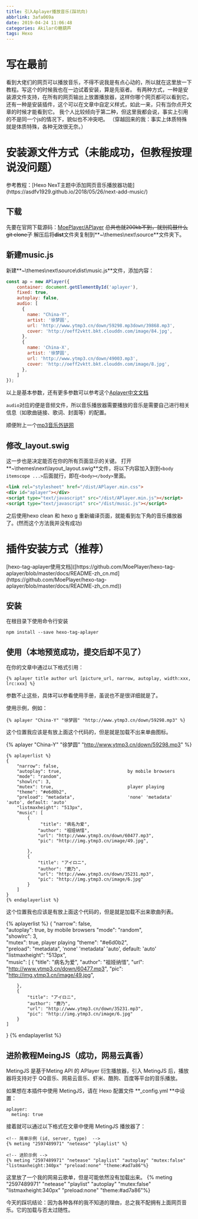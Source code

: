 ```yaml
---
title: 引入Aplayer播放音乐(踩坑向)
abbrlink: 3afa069a
date: 2019-04-24 11:06:48
categories: Akilarの糖葫芦
tags: Hexo
---
```


# 写在最前

看到大佬们的网页可以播放音乐，不得不说我是有点心动的，所以就在这里放一下教程。写这个的时候我也在一边试着安装，算是先驱者。
有两种方式，一种是安装源文件支持，在所有的网页输出上放置播放器，这样你哪个网页都可以看到它。
还有一种是安装插件，这个可以在文章中自定义样式，如此一来，只有当你点开文章的时候才能看到它。
我个人比较倾向于第二种，但这里我都会说，事实上引用的不是同一个js的情况下，貌似也不冲突吧。
（穿越回来的我：事实上体质特殊就是体质特殊，各种无效很无奈。）

# 安装源文件方式（未能成功，但教程按理说没问题）

<div class="note primary"><p>参考教程：[Hexo NexT主题中添加网页音乐播放器功能](https://asdfv1929.github.io/2018/05/26/next-add-music/)</p></div>

## 下载
先要在官网下载源码：[MoePlayer/APlayer](https://github.com/MoePlayer/APlayer)
~~总共也就200kb不到，就别捣鼓什么git clone了~~
解压后将**dist**文件夹复制到**~\themes\next\source**文件夹下。

## 新建music.js

新建**~\themes\next\source\dist\music.js**文件，添加内容：
```js
const ap = new APlayer({
    container: document.getElementById('aplayer'),
    fixed: true,
    autoplay: false,
    audio: [
      {
        name: "China-Y",
        artist: '徐梦圆',
        url: 'http://www.ytmp3.cn/down/59298.mp3down/39868.mp3',
        cover: 'http://oeff2vktt.bkt.clouddn.com/image/84.jpg',
      },
      {
        name: 'China-X',
        artist: '徐梦圆',
        url: 'http://www.ytmp3.cn/down/49003.mp3',
        cover: 'http://oeff2vktt.bkt.clouddn.com/image/8.jpg',
      },
    ]
});
```

以上是基本参数，还有更多参数可以参考这个[Aplayer中文文档](https://aplayer.js.org/#/zh-Hans/)

`audio`对应的便是音频文件，所以音乐播放器需要播放的音乐是需要自己进行相关信息（如歌曲链接、歌词、封面等）的配置。

顺便附上一个[mp3音乐外链网](http://www.ytmp3.cn/)

## 修改_layout.swig
这一步也是决定能否在你的所有页面显示的关键。
打开**~\themes\next\layout\_layout.swig**文件，将以下内容加入到到`<body itemscope ...>`后面就行，即在`<body></body>`里面。
```html
<link rel="stylesheet" href="/dist/APlayer.min.css">
<div id="aplayer"></div>
<script type="text/javascript" src="/dist/APlayer.min.js"></script>
<script type="text/javascript" src="/dist/music.js"></script>
```

之后使用hexo clean 和 hexo g 重新编译页面，就能看到左下角的音乐播放器了。(然而这个方法我并没有成功)

# 插件安装方式（推荐）

<div class="note primary"><p>[hexo-tag-aplayer使用文档]([https://github.com/MoePlayer/hexo-tag-aplayer/blob/master/docs/README-zh_cn.md](https://github.com/MoePlayer/hexo-tag-aplayer/blob/master/docs/README-zh_cn.md))</p></div>

## 安装

在根目录下使用命令行安装

```
npm install --save hexo-tag-aplayer
```

## 使用（本地预览成功，提交后却不见了）

在你的文章中通过以下格式引用：
```
{% aplayer title author url [picture_url, narrow, autoplay, width:xxx, lrc:xxx] %}
```
参数不止这些，具体可以参看使用手册，虽说也不是很详细就是了。

使用示例，例如：

```
{% aplayer "China-Y" "徐梦圆" "http://www.ytmp3.cn/down/59298.mp3" %}
```

这个位置我应该是有放上面这个代码的，但是就是加载不出来单曲图标。

{% aplayer "China-Y" "徐梦圆" "http://www.ytmp3.cn/down/59298.mp3" %}


```
{% aplayerlist %}
{
    "narrow": false,                          
    "autoplay": true,                         by mobile browsers
    "mode": "random",                         
    "showlrc": 3,                             
    "mutex": true,                            player playing
    "theme": "#e6d0b2",	                     
    "preload": "metadata",                    'none' 'metadata' 'auto', default: 'auto'
    "listmaxheight": "513px",                 
    "music": [
        {
             "title": "病名为爱",
            "author": "祖娅纳惜",
            "url": "http://www.ytmp3.cn/down/60477.mp3",
            "pic": "http://img.ytmp3.cn/image/49.jpg",

        },
        {
            "title": "アイロニ",
            "author": "鹿乃",
            "url": "http://www.ytmp3.cn/down/35231.mp3",
            "pic": "http://img.ytmp3.cn/image/6.jpg"
        }
    ]
}
{% endaplayerlist %}
```
这个位置我也应该是有放上面这个代码的，但是就是加载不出来歌曲列表。

{% aplayerlist %}
{
    "narrow": false,                          
    "autoplay": true,                         by mobile browsers
    "mode": "random",                         
    "showlrc": 3,                             
    "mutex": true,                            player playing
    "theme": "#e6d0b2",	                     
    "preload": "metadata",                    'none' 'metadata' 'auto', default: 'auto'
    "listmaxheight": "513px",  
    "music": [
        {
            "title": "病名为爱",
            "author": "祖娅纳惜",
            "url": "http://www.ytmp3.cn/down/60477.mp3",
            "pic": "http://img.ytmp3.cn/image/49.jpg",

        },
        {
            "title": "アイロニ",
            "author": "鹿乃",
            "url": "http://www.ytmp3.cn/down/35231.mp3",
            "pic": "http://img.ytmp3.cn/image/6.jpg"
        }
    ]
}
{% endaplayerlist %}

## 进阶教程MeingJS（成功，网易云真香）

MetingJS 是基于Meting API 的 APlayer 衍生播放器，引入 MetingJS 后，播放器将支持对于 QQ音乐、网易云音乐、虾米、酷狗、百度等平台的音乐播放。

如果想在本插件中使用 MetingJS，请在 Hexo 配置文件 **_config.yml **中设置：

```
aplayer:
  meting: true
```

接着就可以通过以下格式在文章中使用 MetingJS 播放器了：

```
<!-- 简单示例 (id, server, type)  -->
{% meting "2597489971" "netease" "playlist" %}

<!-- 进阶示例 -->
{% meting "2597489971" "netease" "playlist" "autoplay" "mutex:false" "listmaxheight:340px" "preload:none" "theme:#ad7a86"%}

```
这里放了一个我的网易云歌单，但是可能依然没有加载出来。
{% meting "2597489971" "netease" "playlist" "autoplay" "mutex:false"  "listmaxheight:340px" "preload:none" "theme:#ad7a86"%}

<div class="note info"><p>今天的踩坑结论：因为各种各样的我不知道的理由，总之我不配拥有上面网页音乐。它的加载与否太过随性。</p></div>

